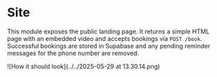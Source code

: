 # Site

This module exposes the public landing page. It returns a simple HTML page with
an embedded video and accepts bookings via `POST /book`. Successful bookings are
stored in Supabase and any pending reminder messages for the phone number are
removed.

![How it should look](../../2025-05-29 at 13.30.14.png)
